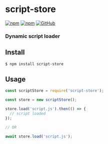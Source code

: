 # script-store
[![npm](https://img.shields.io/npm/v/green-to-red)](https://www.npmjs.com/package/green-to-red)
[![npm](https://img.shields.io/npm/dt/green-to-red)](https://www.npmjs.com/package/green-to-red)
[![GitHub](https://img.shields.io/github/license/radulucut/green-to-red)](https://github.com/radulucut/green-to-red/blob/master/LICENSE)

### Dynamic script loader


## Install
```
$ npm install script-store
```

## Usage
```javascript
const scriptStore = require('script-store');

const store = new scriptStore();

store.load('script.js').then(() => {
  // script loaded
});

// OR

await store.load('script.js');
```
```
